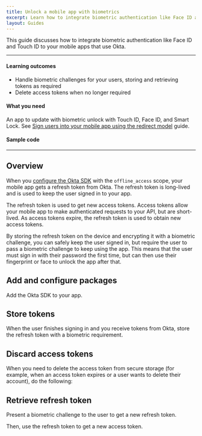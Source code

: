 ```yaml
---
title: Unlock a mobile app with biometrics
excerpt: Learn how to integrate biometric authentication like Face ID and Touch ID to your mobile apps that use Okta.
layout: Guides
---
```


<ClassicDocOieVersionNotAvailable />

This guide discusses how to integrate biometric authentication like Face ID and Touch ID to your mobile apps that use Okta.

---

#### Learning outcomes

* Handle biometric challenges for your users, storing and retrieving tokens as required
* Delete access tokens when no longer required

#### What you need

An app to update with biometric unlock with Touch ID, Face ID, and Smart Lock. See [Sign users into your mobile app using the redirect model](/docs/guides/sign-into-mobile-app-redirect/) guide.

#### Sample code

<StackSelector snippet="samplecode" noSelector/>

---

## Overview

When you [configure the Okta SDK](/docs/guides/sign-into-mobile-app/-/main/#add-packages) with the `offline_access` scope, your mobile app gets a refresh token from Okta. The refresh token is long-lived and is used to keep the user signed in to your app.

The refresh token is used to get new access tokens. Access tokens allow your mobile app to make authenticated requests to your API, but are short-lived. As access tokens expire, the refresh token is used to obtain new access tokens.

By storing the refresh token on the device and encrypting it with a biometric challenge, you can safely keep the user signed in, but require the user to pass a biometric challenge to keep using the app. This means that the user must sign in with their password the first time, but can then use their fingerprint or face to unlock the app after that.

## Add and configure packages

Add the Okta SDK to your app.

<StackSelector snippet="installsdk" noSelector/>

## Store tokens

When the user finishes signing in and you receive tokens from Okta, store the refresh token with a biometric requirement.

<StackSelector snippet="storerefreshtoken" noSelector/>

## Discard access tokens

When you need to delete the access token from secure storage (for example, when an access token expires or a user wants to delete their account), do the following:  

<StackSelector snippet="discardaccesstoken" noSelector/>

## Retrieve refresh token

Present a biometric challenge to the user to get a new refresh token.

<StackSelector snippet="challenge" noSelector/>

Then, use the refresh token to get a new access token.

<StackSelector snippet="getnewaccesstoken" noSelector/>